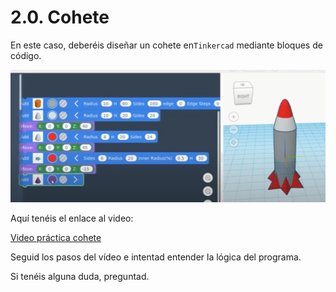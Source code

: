 # 2.0. Cohete

En este caso, deberéis diseñar un cohete en``Tinkercad`` mediante bloques de código.

![imagen](img/2022-11-30-09-12-56.png)

Aquí tenéis el enlace al video:

[Video práctica cohete](https://youtu.be/aylClFbwyGM)

Seguid los pasos del vídeo e intentad entender la lógica del programa.

Si tenéis alguna duda, preguntad.
